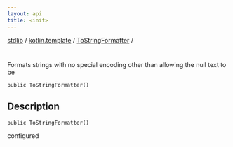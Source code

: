 ```yaml
---
layout: api
title: <init>
---
```

[stdlib](../../index.html) / [kotlin.template](../index.html) / [ToStringFormatter](index.html) / [<init>](_init_.html)

# <init>
Formats strings with no special encoding other than allowing the null text to be
```
public ToStringFormatter()
```
## Description
```
public ToStringFormatter()
```
configured

